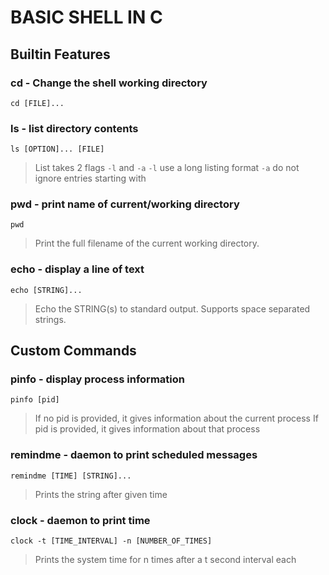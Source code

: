 # BASIC SHELL IN C

## Builtin Features

### cd -  Change the shell working directory

`cd [FILE]...`

### ls - list directory contents

`ls [OPTION]... [FILE]`
> List takes 2 flags `-l` and `-a`
> `-l` use  a long listing format
> `-a` do  not  ignore  entries starting with

### pwd - print  name  of  current/working directory

`pwd`

>Print the full filename of  the current working directory.

### echo - display a line of text

`echo [STRING]...`

> Echo the STRING(s) to  standard output.
> Supports space separated strings.

## Custom Commands

### pinfo - display process information

`pinfo [pid]`

> If no pid is provided, it gives information about the current process
> If pid is provided, it gives information about that process

### remindme - daemon to print scheduled messages

`remindme [TIME] [STRING]...`

> Prints the string after given time

### clock - daemon to print time

`clock -t [TIME_INTERVAL] -n [NUMBER_OF_TIMES]`

> Prints the system time for n times after a t second interval each